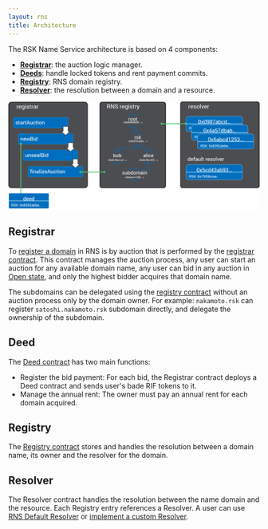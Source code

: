 ```yaml
---
layout: rns
title: Architecture
---
```


The RSK Name Service architecture is based on 4 components:
- [**Registrar**](#registrar): the auction logic manager.
- [**Deeds**](#deed): handle locked tokens and rent payment commits.
- [**Registry**](#registry): RNS domain registry.
- [**Resolver**](#resolver): the resolution between a domain and a resource.

![Architecture](/img/structure.png)


## Registrar

To [register a domain](/Operation/Register-a-name) in RNS is by auction that is performed by the [registrar contract](/Architecture/Registrar). This contract manages the auction process, any user can start an auction for any available domain name, any user can bid in any auction in [Open state](/Architecture/Registrar/#states), and only the highest bidder acquires that domain name.

The subdomains can be delegated using the [registry contract](/Architecture/Registry) without an auction process only by the domain owner. For example: `nakamoto.rsk` can register `satoshi.nakamoto.rsk` subdomain directly, and delegate the ownership of the subdomain.

## Deed

The [Deed contract](/Architecture/Deed) has two main functions:
- Register the bid payment: 
    For each bid, the Registrar contract deploys a Deed contract and sends user's bade RIF tokens to it.
- Manage the annual rent: 
    The owner must pay an annual rent for each domain acquired.

## Registry

The [Registry contract](/Architecture/Registry) stores and handles the resolution between a domain name, its owner and the resolver for the domain.

## Resolver

The Resolver contract handles the resolution between the name domain and the resource. Each Registry entry references a Resolver. A user can use [RNS Default Resolver](/Architecture/Resolver) or [implement a custom Resolver](/Operation/Resolve-a-name/).
